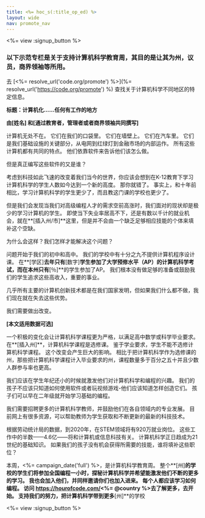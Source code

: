 ```yaml
---
title: <%= hoc_s(:title_op_ed) %>
layout: wide
nav: promote_nav
---
```

<%= view :signup_button %>

### 以下示范专栏是关于支持计算机科学教育周，其目的是让其为州，议员，商界领袖等所用。

  


去 [<%= resolve_url('code.org/promote') %>](%= resolve_url('https://code.org/promote') %) 查找关于计算机科学不同地区的特定信息。

**标题：计算机化......任何有工作的地方**

**由[姓名] 和[通过教育者，管理者或者商界领袖共同撰写]**

计算机无处不在。 它们在我们的口袋里。 它们在墙壁上。 它们在汽车里。 它们是我们基础设施的关键部分，从电网到红绿灯到金融市场的内部运作。 所有这些计算机都有共同的特点。 他们依靠软件来告诉他们该怎么做。

但是真正编写这些软件的又是谁？

考虑到科技如此飞速的改变着我们当今的世界，你应该会想到在K-12教育下学习计算机科学的学生人数如今达到一个新的高度。 那你就错了。 事实上，和十年前相比，学习计算机科学的学生更少了，而且教这门课的学校也更少了。

但是我们会发现当我们对高级编程人才的需求空前高涨时，我们面对的现状却是极少的学习计算机的学生。 即使当下失业率居高不下，还是有数以千计的就业机会，就在**[插入州/市]**这里，但是并不会由一个缺乏足够相应技能的个体来填补这个空缺。

为什么会这样？我们怎样才能解决这个问题？

问题开始于我们的初中和高中。 我们的学校中有十分之九不提供计算机程序设计课。 在**[学区]**去年只有**[数字]**学生参加了大学预修水平（AP）的计算机科学考试，而在本州只有**[％]**的学生参加了AP。 我们根本没有做足够的准备或鼓励我们的学生追求这些高收入，重要的事业。

几乎所有主要的计算机创新技术都是在我们国家发明，但如果我们什么都不做，我们现在就在失去这些优势。

我们需要做出改变。

**[本文适用数据可选]**

一个积极的变化会让计算机科学课程更为严格，以满足高中数学或科学毕业要求。 在**[插入州]**，计算机科学课程是选修课。 鉴于学业要求，学生不能不选修计算机科学课程。 这个改变会产生巨大的影响。 相比于把计算机科学作为选修课的州，那些把计算机科学课程计入毕业要求的州，课程数量多于百分之五十并且少数人群参与率也更高。

我们应该在学生年纪还小的时候就激发他们对计算机科学和编程的兴趣。 我们的孩子不应该只知道如何使用软件或者玩视频游戏-他们应该知道怎样创造它们。 孩子们可以早在二年级就开始学习基础的编程。

我们需要招聘更多的计算机科学教师，并鼓励他们在各自领域内的专业发展。 目前网上有很多资源，可以帮助教师为学生获取和不断更新的最新的科技技术。

根据劳动统计局的数据，到2020年，在STEM领域将有920万就业岗位。 这些工作中的半数——4.6亿——将和计算机或信息科技有关。 计算机科学正日趋成为21世纪的基础知识。 如果我们的孩子没有机会获得所需要的技能，谁将填补这些职位？

本周，<%= campaign_date('full') %>，是计算机科学教育周。 整个**[州]**的学校的学生们将参加全国编程一小时，探秘计算机科学并希望能激发他们不断的更多的学习。 我也会加入他们，并同样邀请你们也加入进来。 每个人都应该学习如何编程。 访问 https://hourofcode.com/<%= @country %>去了解更多，去开始。 支持我们的努力，把计算机科学带到更多**[州]**的学校

<%= view :signup_button %>